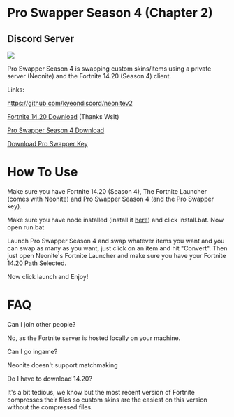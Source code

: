 # Pro Swapper Season 4 (Chapter 2)


## Discord Server
<a href="https://discord.gg/X3Bg3JwPTC"><img src="https://discord.com/api/guilds/703033424541384784/widget.png?style=banner2"></a>


Pro Swapper Season 4 is swapping custom skins/items using a private server (Neonite) and the Fortnite 14.20 (Season 4) client.

Links:

https://github.com/kyeondiscord/neonitev2

[Fortnite 14.20 Download](https://gofile.io/d/nQhhIA "Fortnite 14.20 Download") (Thanks Wslt)

[Pro Swapper Season 4 Download](https://link-to.net/86737/proswapperseason4 "Download Pro Swapper Season 4")

[Download Pro Swapper Key](https://bst.gg/ya0w)





# How To Use



Make sure you have Fortnite 14.20 (Season 4), The Fortnite Launcher (comes with Neonite) and Pro Swapper Season 4 (and the Pro Swapper key).

Make sure you have node installed (install it [here](https://nodejs.org/en/download/)) and click install.bat. Now open run.bat



Launch Pro Swapper Season 4 and swap whatever items you want and you can swap as many as you want, just click on an item and hit "Convert". Then just open Neonite's Fortnite Launcher and make sure you have your Fortnite 14.20 Path Selected.

Now click launch and Enjoy!



# FAQ

Can I join other people?

No, as the Fortnite server is hosted locally on your machine.

Can I go ingame?

Neonite doesn't support matchmaking

Do I have to download 14.20?

It's a bit tedious, we know but the most recent version of Fortnite compresses their files so custom skins are the easiest on this version without the compressed files.
